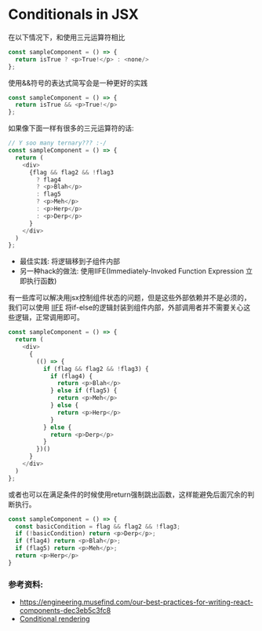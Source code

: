 # Conditionals in JSX

在以下情况下，和使用三元运算符相比
```javascript
const sampleComponent = () => {
  return isTrue ? <p>True!</p> : <none/>
};
```

使用&&符号的表达式简写会是一种更好的实践
```javascript
const sampleComponent = () => {
  return isTrue && <p>True!</p>
};
```
如果像下面一样有很多的三元运算符的话:

```javascript
// Y soo many ternary??? :-/
const sampleComponent = () => {
  return (
    <div>
      {flag && flag2 && !flag3
        ? flag4
        ? <p>Blah</p>
        : flag5
        ? <p>Meh</p>
        : <p>Herp</p>
        : <p>Derp</p>
      }
    </div>
  )
};
```

 - 最佳实践: 将逻辑移到子组件内部
 - 另一种hack的做法: 使用IIFE(Immediately-Invoked Function Expression 立即执行函数)

有一些库可以解决用jsx控制组件状态的问题，但是这些外部依赖并不是必须的，我们可以使用
[IIFE](http://stackoverflow.com/questions/8228281/what-is-the-function-construct-in-javascript) 将if-else的逻辑封装到组件内部，外部调用者并不需要关心这些逻辑，正常调用即可。

```javascript
const sampleComponent = () => {
  return (
    <div>
      {
        (() => {
          if (flag && flag2 && !flag3) {
            if (flag4) {
              return <p>Blah</p>
            } else if (flag5) {
              return <p>Meh</p>
            } else {
              return <p>Herp</p>
            }
          } else {
            return <p>Derp</p>
          }
        })()
      }
    </div>
  )
};
```

或者也可以在满足条件的时候使用return强制跳出函数，这样能避免后面冗余的判断执行。

```javascript
const sampleComponent = () => {
  const basicCondition = flag && flag2 && !flag3;
  if (!basicCondition) return <p>Derp</p>;
  if (flag4) return <p>Blah</p>;
  if (flag5) return <p>Meh</p>;
  return <p>Herp</p>
}
```

### 参考资料:
- https://engineering.musefind.com/our-best-practices-for-writing-react-components-dec3eb5c3fc8
- [Conditional rendering](https://facebook.github.io/react/docs/conditional-rendering.html)


